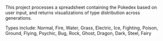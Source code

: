 This project processes a spreadsheet containing the Pokedex based on user input, and returns visualizations of type distribution across generations.

Types include:
Normal, Fire, Water, Grass, Electric, Ice, Fighting, Poison, Ground, Flying, Psychic, Bug, Rock, Ghost, Dragon, Dark, Steel, Fairy

